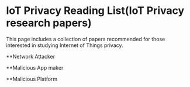 # IoT Privacy Reading List(IoT Privacy research papers)

This page includes a collection of papers recommended for those interested in studying Internet of Things privacy.

**Network Attacker


**Malicious App maker


**Malicious Platform


